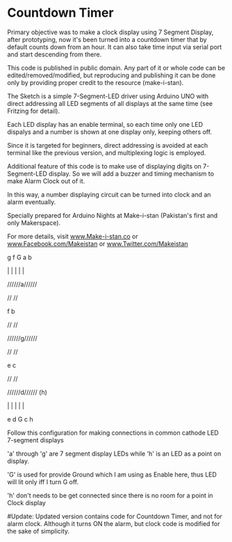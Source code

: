 # Countdown Timer
Primary objective was to make a clock display using 7 Segment Display, after prototyping, now it's been turned into a countdown timer that by default counts down from an hour. It can also take time input via serial port and start descending from there.

This code is published in public domain.
Any part of it or whole code can be edited/removed/modified, but reproducing and publishing it can be done only by providing proper credit to the resource (make-i-stan).

The Sketch is a simple 7-Segment-LED driver using Arduino UNO with direct addressing all LED segments of all displays at the same time (see Fritzing for detail).

Each LED display has an enable terminal, so each time only one LED dispalys and a number is shown at one display only, keeping others off.

Since it is targeted for beginners, direct addressing is avoided at each terminal like the previous version, and multiplexing logic is employed.

Additional feature of this code is to make use of displaying digits on 7-Segment-LED display. So we will add a buzzer and timing mechanism to make Alarm Clock out of it.

In this way, a number displaying circuit can be turned into clock and an alarm eventually.

Specially prepared for Arduino Nights at Make-i-stan (Pakistan's first and only Makerspace).

For more details, visit www.Make-i-stan.co or www.Facebook.com/Makeistan or www.Twitter.com/Makeistan

g  f  G  a  b

|  |  |  |  |

//////a//////

//         //

f           b

//         //

//////g//////

//         //

e           c

//         //

//////d////// (h)

|  |  |  |  |

e  d  G  c  h

Follow this configuration for making connections in common cathode LED 7-segment displays

'a' through 'g' are 7 segment display LEDs while 'h' is an LED as a point on display.

'G' is used for provide Ground which I am using as Enable here, thus LED will lit only iff I turn G off.

'h' don't needs to be get connected since there is no room for a point in Clock display

#Update:
Updated version contains code for Countdown Timer, and not for alarm clock. Although it turns ON the alarm, but clock code is modified for the sake of simplicity.
